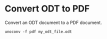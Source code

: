 # Convert ODT to PDF

Convert an ODT document to a PDF document.

```
unoconv -f pdf my_odt_file.odt
```
